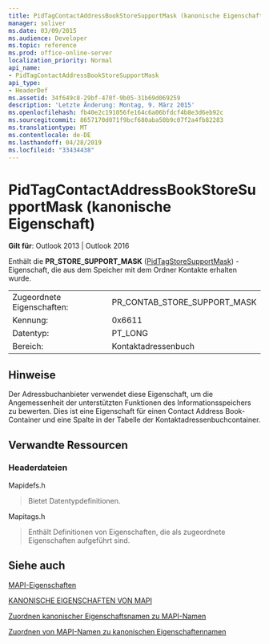 ```yaml
---
title: PidTagContactAddressBookStoreSupportMask (kanonische Eigenschaft)
manager: soliver
ms.date: 03/09/2015
ms.audience: Developer
ms.topic: reference
ms.prod: office-online-server
localization_priority: Normal
api_name:
- PidTagContactAddressBookStoreSupportMask
api_type:
- HeaderDef
ms.assetid: 34f649c8-29bf-470f-9b05-31b69d069259
description: 'Letzte Änderung: Montag, 9. März 2015'
ms.openlocfilehash: fb40e2c191056fe164c6a06bfdcf4b8e3d6eb92c
ms.sourcegitcommit: 8657170d071f9bcf680aba50b9c07f2a4fb82283
ms.translationtype: MT
ms.contentlocale: de-DE
ms.lasthandoff: 04/28/2019
ms.locfileid: "33434438"
---
```

# <a name="pidtagcontactaddressbookstoresupportmask-canonical-property"></a>PidTagContactAddressBookStoreSupportMask (kanonische Eigenschaft)

  
  
**Gilt für**: Outlook 2013 | Outlook 2016 
  
Enthält die **PR_STORE_SUPPORT_MASK** ([PidTagStoreSupportMask](pidtagcontactaddressbookstoresupportmask-canonical-property.md)) -Eigenschaft, die aus dem Speicher mit dem Ordner Kontakte erhalten wurde.
  
|||
|:-----|:-----|
|Zugeordnete Eigenschaften:  <br/> |PR_CONTAB_STORE_SUPPORT_MASK  <br/> |
|Kennung:  <br/> |0x6611  <br/> |
|Datentyp:  <br/> |PT_LONG  <br/> |
|Bereich:  <br/> |Kontaktadressenbuch  <br/> |
   
## <a name="remarks"></a>Hinweise

Der Adressbuchanbieter verwendet diese Eigenschaft, um die Angemessenheit der unterstützten Funktionen des Informationsspeichers zu bewerten. Dies ist eine Eigenschaft für einen Contact Address Book-Container und eine Spalte in der Tabelle der Kontaktadressenbuchcontainer.
  
## <a name="related-resources"></a>Verwandte Ressourcen

### <a name="header-files"></a>Headerdateien

Mapidefs.h
  
> Bietet Datentypdefinitionen.
    
Mapitags.h
  
> Enthält Definitionen von Eigenschaften, die als zugeordnete Eigenschaften aufgeführt sind.
    
## <a name="see-also"></a>Siehe auch



[MAPI-Eigenschaften](mapi-properties.md)
  
[KANONISCHE EIGENSCHAFTEN VON MAPI](mapi-canonical-properties.md)
  
[Zuordnen kanonischer Eigenschaftsnamen zu MAPI-Namen](mapping-canonical-property-names-to-mapi-names.md)
  
[Zuordnen von MAPI-Namen zu kanonischen Eigenschaftennamen](mapping-mapi-names-to-canonical-property-names.md)

